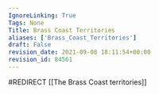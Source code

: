 ```yaml
---
IgnoreLinking: True
Tags: None
Title: Brass Coast Territories
aliases: ['Brass_Coast_Territories']
draft: False
revision_date: 2021-09-08 18:11:54+00:00
revision_id: 84561
---
```


#REDIRECT [[The Brass Coast territories]]